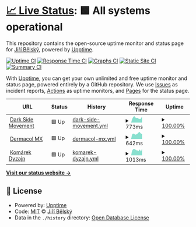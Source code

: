 # [📈 Live Status](https://wufr.github.io/monitoring): <!--live status--> **🟩 All systems operational**

This repository contains the open-source uptime monitor and status page for [Jiří Bělský](https://wufr.github.io/monitoring), powered by [Upptime](https://github.com/upptime/upptime).

[![Uptime CI](https://github.com/wufr/monitoring/workflows/Uptime%20CI/badge.svg)](https://github.com/wufr/monitoring/actions?query=workflow%3A%22Uptime+CI%22)
[![Response Time CI](https://github.com/wufr/monitoring/workflows/Response%20Time%20CI/badge.svg)](https://github.com/wufr/monitoring/actions?query=workflow%3A%22Response+Time+CI%22)
[![Graphs CI](https://github.com/wufr/monitoring/workflows/Graphs%20CI/badge.svg)](https://github.com/wufr/monitoring/actions?query=workflow%3A%22Graphs+CI%22)
[![Static Site CI](https://github.com/wufr/monitoring/workflows/Static%20Site%20CI/badge.svg)](https://github.com/wufr/monitoring/actions?query=workflow%3A%22Static+Site+CI%22)
[![Summary CI](https://github.com/wufr/monitoring/workflows/Summary%20CI/badge.svg)](https://github.com/wufr/monitoring/actions?query=workflow%3A%22Summary+CI%22)

With [Upptime](https://upptime.js.org), you can get your own unlimited and free uptime monitor and status page, powered entirely by a GitHub repository. We use [Issues](https://github.com/wufr/monitoring/issues) as incident reports, [Actions](https://github.com/wufr/monitoring/actions) as uptime monitors, and [Pages](https://wufr.github.io/monitoring) for the status page.

<!--start: status pages-->
<!-- This summary is generated by Upptime (https://github.com/upptime/upptime) -->
<!-- Do not edit this manually, your changes will be overwritten -->
<!-- prettier-ignore -->
| URL | Status | History | Response Time | Uptime |
| --- | ------ | ------- | ------------- | ------ |
| <img alt="" src="https://favicons.githubusercontent.com/www.darksidemovement.cz" height="13"> [Dark Side Movement](https://www.darksidemovement.cz) | 🟩 Up | [dark-side-movement.yml](https://github.com/wUFr/monitoring/commits/HEAD/history/dark-side-movement.yml) | <details><summary><img alt="Response time graph" src="./graphs/dark-side-movement/response-time-week.png" height="20"> 773ms</summary><br><a href="https://wufr.github.io/monitoring/history/dark-side-movement"><img alt="Response time 791" src="https://img.shields.io/endpoint?url=https%3A%2F%2Fraw.githubusercontent.com%2FwUFr%2Fmonitoring%2FHEAD%2Fapi%2Fdark-side-movement%2Fresponse-time.json"></a><br><a href="https://wufr.github.io/monitoring/history/dark-side-movement"><img alt="24-hour response time 980" src="https://img.shields.io/endpoint?url=https%3A%2F%2Fraw.githubusercontent.com%2FwUFr%2Fmonitoring%2FHEAD%2Fapi%2Fdark-side-movement%2Fresponse-time-day.json"></a><br><a href="https://wufr.github.io/monitoring/history/dark-side-movement"><img alt="7-day response time 773" src="https://img.shields.io/endpoint?url=https%3A%2F%2Fraw.githubusercontent.com%2FwUFr%2Fmonitoring%2FHEAD%2Fapi%2Fdark-side-movement%2Fresponse-time-week.json"></a><br><a href="https://wufr.github.io/monitoring/history/dark-side-movement"><img alt="30-day response time 781" src="https://img.shields.io/endpoint?url=https%3A%2F%2Fraw.githubusercontent.com%2FwUFr%2Fmonitoring%2FHEAD%2Fapi%2Fdark-side-movement%2Fresponse-time-month.json"></a><br><a href="https://wufr.github.io/monitoring/history/dark-side-movement"><img alt="1-year response time 791" src="https://img.shields.io/endpoint?url=https%3A%2F%2Fraw.githubusercontent.com%2FwUFr%2Fmonitoring%2FHEAD%2Fapi%2Fdark-side-movement%2Fresponse-time-year.json"></a></details> | <details><summary><a href="https://wufr.github.io/monitoring/history/dark-side-movement">100.00%</a></summary><a href="https://wufr.github.io/monitoring/history/dark-side-movement"><img alt="All-time uptime 100.00%" src="https://img.shields.io/endpoint?url=https%3A%2F%2Fraw.githubusercontent.com%2FwUFr%2Fmonitoring%2FHEAD%2Fapi%2Fdark-side-movement%2Fuptime.json"></a><br><a href="https://wufr.github.io/monitoring/history/dark-side-movement"><img alt="24-hour uptime 100.00%" src="https://img.shields.io/endpoint?url=https%3A%2F%2Fraw.githubusercontent.com%2FwUFr%2Fmonitoring%2FHEAD%2Fapi%2Fdark-side-movement%2Fuptime-day.json"></a><br><a href="https://wufr.github.io/monitoring/history/dark-side-movement"><img alt="7-day uptime 100.00%" src="https://img.shields.io/endpoint?url=https%3A%2F%2Fraw.githubusercontent.com%2FwUFr%2Fmonitoring%2FHEAD%2Fapi%2Fdark-side-movement%2Fuptime-week.json"></a><br><a href="https://wufr.github.io/monitoring/history/dark-side-movement"><img alt="30-day uptime 100.00%" src="https://img.shields.io/endpoint?url=https%3A%2F%2Fraw.githubusercontent.com%2FwUFr%2Fmonitoring%2FHEAD%2Fapi%2Fdark-side-movement%2Fuptime-month.json"></a><br><a href="https://wufr.github.io/monitoring/history/dark-side-movement"><img alt="1-year uptime 100.00%" src="https://img.shields.io/endpoint?url=https%3A%2F%2Fraw.githubusercontent.com%2FwUFr%2Fmonitoring%2FHEAD%2Fapi%2Fdark-side-movement%2Fuptime-year.json"></a></details>
| <img alt="" src="https://favicons.githubusercontent.com/dermacol.mx" height="13"> [Dermacol MX](https://dermacol.mx) | 🟩 Up | [dermacol-mx.yml](https://github.com/wUFr/monitoring/commits/HEAD/history/dermacol-mx.yml) | <details><summary><img alt="Response time graph" src="./graphs/dermacol-mx/response-time-week.png" height="20"> 642ms</summary><br><a href="https://wufr.github.io/monitoring/history/dermacol-mx"><img alt="Response time 628" src="https://img.shields.io/endpoint?url=https%3A%2F%2Fraw.githubusercontent.com%2FwUFr%2Fmonitoring%2FHEAD%2Fapi%2Fdermacol-mx%2Fresponse-time.json"></a><br><a href="https://wufr.github.io/monitoring/history/dermacol-mx"><img alt="24-hour response time 592" src="https://img.shields.io/endpoint?url=https%3A%2F%2Fraw.githubusercontent.com%2FwUFr%2Fmonitoring%2FHEAD%2Fapi%2Fdermacol-mx%2Fresponse-time-day.json"></a><br><a href="https://wufr.github.io/monitoring/history/dermacol-mx"><img alt="7-day response time 642" src="https://img.shields.io/endpoint?url=https%3A%2F%2Fraw.githubusercontent.com%2FwUFr%2Fmonitoring%2FHEAD%2Fapi%2Fdermacol-mx%2Fresponse-time-week.json"></a><br><a href="https://wufr.github.io/monitoring/history/dermacol-mx"><img alt="30-day response time 591" src="https://img.shields.io/endpoint?url=https%3A%2F%2Fraw.githubusercontent.com%2FwUFr%2Fmonitoring%2FHEAD%2Fapi%2Fdermacol-mx%2Fresponse-time-month.json"></a><br><a href="https://wufr.github.io/monitoring/history/dermacol-mx"><img alt="1-year response time 628" src="https://img.shields.io/endpoint?url=https%3A%2F%2Fraw.githubusercontent.com%2FwUFr%2Fmonitoring%2FHEAD%2Fapi%2Fdermacol-mx%2Fresponse-time-year.json"></a></details> | <details><summary><a href="https://wufr.github.io/monitoring/history/dermacol-mx">100.00%</a></summary><a href="https://wufr.github.io/monitoring/history/dermacol-mx"><img alt="All-time uptime 100.00%" src="https://img.shields.io/endpoint?url=https%3A%2F%2Fraw.githubusercontent.com%2FwUFr%2Fmonitoring%2FHEAD%2Fapi%2Fdermacol-mx%2Fuptime.json"></a><br><a href="https://wufr.github.io/monitoring/history/dermacol-mx"><img alt="24-hour uptime 100.00%" src="https://img.shields.io/endpoint?url=https%3A%2F%2Fraw.githubusercontent.com%2FwUFr%2Fmonitoring%2FHEAD%2Fapi%2Fdermacol-mx%2Fuptime-day.json"></a><br><a href="https://wufr.github.io/monitoring/history/dermacol-mx"><img alt="7-day uptime 100.00%" src="https://img.shields.io/endpoint?url=https%3A%2F%2Fraw.githubusercontent.com%2FwUFr%2Fmonitoring%2FHEAD%2Fapi%2Fdermacol-mx%2Fuptime-week.json"></a><br><a href="https://wufr.github.io/monitoring/history/dermacol-mx"><img alt="30-day uptime 100.00%" src="https://img.shields.io/endpoint?url=https%3A%2F%2Fraw.githubusercontent.com%2FwUFr%2Fmonitoring%2FHEAD%2Fapi%2Fdermacol-mx%2Fuptime-month.json"></a><br><a href="https://wufr.github.io/monitoring/history/dermacol-mx"><img alt="1-year uptime 100.00%" src="https://img.shields.io/endpoint?url=https%3A%2F%2Fraw.githubusercontent.com%2FwUFr%2Fmonitoring%2FHEAD%2Fapi%2Fdermacol-mx%2Fuptime-year.json"></a></details>
| <img alt="" src="https://favicons.githubusercontent.com/komarekdyzajn.cz" height="13"> [Komárek Dyzajn](https://komarekdyzajn.cz) | 🟩 Up | [komarek-dyzajn.yml](https://github.com/wUFr/monitoring/commits/HEAD/history/komarek-dyzajn.yml) | <details><summary><img alt="Response time graph" src="./graphs/komarek-dyzajn/response-time-week.png" height="20"> 1013ms</summary><br><a href="https://wufr.github.io/monitoring/history/komarek-dyzajn"><img alt="Response time 1071" src="https://img.shields.io/endpoint?url=https%3A%2F%2Fraw.githubusercontent.com%2FwUFr%2Fmonitoring%2FHEAD%2Fapi%2Fkomarek-dyzajn%2Fresponse-time.json"></a><br><a href="https://wufr.github.io/monitoring/history/komarek-dyzajn"><img alt="24-hour response time 1258" src="https://img.shields.io/endpoint?url=https%3A%2F%2Fraw.githubusercontent.com%2FwUFr%2Fmonitoring%2FHEAD%2Fapi%2Fkomarek-dyzajn%2Fresponse-time-day.json"></a><br><a href="https://wufr.github.io/monitoring/history/komarek-dyzajn"><img alt="7-day response time 1013" src="https://img.shields.io/endpoint?url=https%3A%2F%2Fraw.githubusercontent.com%2FwUFr%2Fmonitoring%2FHEAD%2Fapi%2Fkomarek-dyzajn%2Fresponse-time-week.json"></a><br><a href="https://wufr.github.io/monitoring/history/komarek-dyzajn"><img alt="30-day response time 1068" src="https://img.shields.io/endpoint?url=https%3A%2F%2Fraw.githubusercontent.com%2FwUFr%2Fmonitoring%2FHEAD%2Fapi%2Fkomarek-dyzajn%2Fresponse-time-month.json"></a><br><a href="https://wufr.github.io/monitoring/history/komarek-dyzajn"><img alt="1-year response time 1071" src="https://img.shields.io/endpoint?url=https%3A%2F%2Fraw.githubusercontent.com%2FwUFr%2Fmonitoring%2FHEAD%2Fapi%2Fkomarek-dyzajn%2Fresponse-time-year.json"></a></details> | <details><summary><a href="https://wufr.github.io/monitoring/history/komarek-dyzajn">100.00%</a></summary><a href="https://wufr.github.io/monitoring/history/komarek-dyzajn"><img alt="All-time uptime 99.58%" src="https://img.shields.io/endpoint?url=https%3A%2F%2Fraw.githubusercontent.com%2FwUFr%2Fmonitoring%2FHEAD%2Fapi%2Fkomarek-dyzajn%2Fuptime.json"></a><br><a href="https://wufr.github.io/monitoring/history/komarek-dyzajn"><img alt="24-hour uptime 100.00%" src="https://img.shields.io/endpoint?url=https%3A%2F%2Fraw.githubusercontent.com%2FwUFr%2Fmonitoring%2FHEAD%2Fapi%2Fkomarek-dyzajn%2Fuptime-day.json"></a><br><a href="https://wufr.github.io/monitoring/history/komarek-dyzajn"><img alt="7-day uptime 100.00%" src="https://img.shields.io/endpoint?url=https%3A%2F%2Fraw.githubusercontent.com%2FwUFr%2Fmonitoring%2FHEAD%2Fapi%2Fkomarek-dyzajn%2Fuptime-week.json"></a><br><a href="https://wufr.github.io/monitoring/history/komarek-dyzajn"><img alt="30-day uptime 99.84%" src="https://img.shields.io/endpoint?url=https%3A%2F%2Fraw.githubusercontent.com%2FwUFr%2Fmonitoring%2FHEAD%2Fapi%2Fkomarek-dyzajn%2Fuptime-month.json"></a><br><a href="https://wufr.github.io/monitoring/history/komarek-dyzajn"><img alt="1-year uptime 99.58%" src="https://img.shields.io/endpoint?url=https%3A%2F%2Fraw.githubusercontent.com%2FwUFr%2Fmonitoring%2FHEAD%2Fapi%2Fkomarek-dyzajn%2Fuptime-year.json"></a></details>

<!--end: status pages-->

[**Visit our status website →**](https://wufr.github.io/monitoring)

## 📄 License

- Powered by: [Upptime](https://github.com/upptime/upptime)
- Code: [MIT](./LICENSE) © [Jiří Bělský](https://wufr.github.io/monitoring)
- Data in the `./history` directory: [Open Database License](https://opendatacommons.org/licenses/odbl/1-0/)
